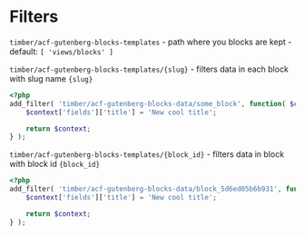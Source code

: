 # Filters

`timber/acf-gutenberg-blocks-templates` - path where you blocks are kept - default: `[ 'views/blocks' ]`

`timber/acf-gutenberg-blocks-templates/{slug}` - filters data in each block with slug name `{slug}`
```php
<?php
add_filter( 'timber/acf-gutenberg-blocks-data/some_block', function( $context ){
	$context['fields']['title'] = 'New cool title';

	return $context;
} );
```

`timber/acf-gutenberg-blocks-templates/{block_id}` - filters data in block with block id `{block_id}`
```php
<?php
add_filter( 'timber/acf-gutenberg-blocks-data/block_5d6ed05b6b931', function( $context ){
	$context['fields']['title'] = 'New cool title';

	return $context;
} );
```
